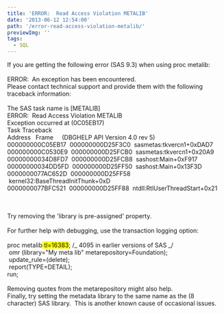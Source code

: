 ```yaml
---
title: 'ERROR:  Read Access Violation METALIB'
date: '2013-06-12 12:54:00'
path: '/error-read-access-violation-metalib/'
previewImg: ''
tags:
  - SQL
---
```


If you are getting the following error (SAS 9.3) when using proc metalib:<br /><br />ERROR: &nbsp;An exception has been encountered.<br />Please contact technical support and provide them with the following traceback information:<br /><br />The SAS task name is [METALIB]<br />ERROR: &nbsp;Read Access Violation METALIB<br />Exception occurred at (0C05EB17)<br />Task Traceback<br />Address &nbsp; Frame &nbsp; &nbsp; (DBGHELP API Version 4.0 rev 5)<br />000000000C05EB17 &nbsp;000000000D25F3C0 &nbsp;sasmetas:tkvercn1+0xDAD7<br />000000000C0530E9 &nbsp;000000000D25FCB0 &nbsp;sasmetas:tkvercn1+0x20A9<br />00000000034D8FD7 &nbsp;000000000D25FCB8 &nbsp;sashost:Main+0xF917<br />00000000034DD5FD &nbsp;000000000D25FF50 &nbsp;sashost:Main+0x13F3D<br />0000000077AC652D &nbsp;000000000D25FF58 &nbsp;kernel32:BaseThreadInitThunk+0xD<br />0000000077BFC521 &nbsp;000000000D25FF88 &nbsp;ntdll:RtlUserThreadStart+0x21<br /><div><br /></div><div><br /></div><div>Try removing the 'library is pre-assigned' property.<br /><br />For further help with debugging, use the transaction logging option:<br /><br />proc metalib<span style="background-color: yellow;"> tl=16383</span>; /_ 4095 in earlier versions of SAS _/<br />&nbsp;omr (library="My meta lib" metarepository=Foundation);<br />&nbsp;update_rule=(delete);<br />&nbsp;report(TYPE=DETAIL);<br />run;<br /><br />Removing quotes from the metarepository might also help.<br />Finally, try setting the metadata library to the same name as the (8 character) SAS library. &nbsp;This is another known cause of occasional issues.</div>
